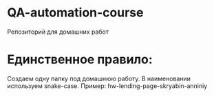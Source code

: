 # QA-automation-course
Репозиторий для домашних работ

# Единственное правило:
Создаем одну папку под домашнюю работу. В наименовании используем snake-case.
Пример: hw-lending-page-skryabin-anniniy
